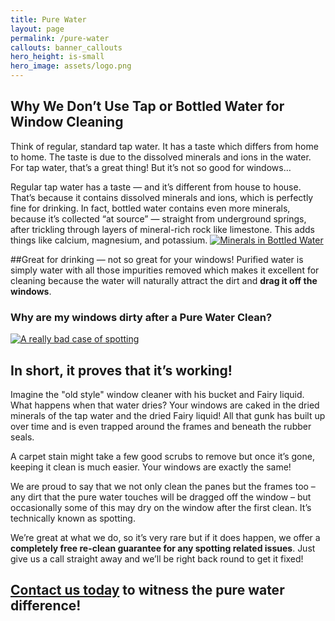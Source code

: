 ```yaml
---
title: Pure Water
layout: page
permalink: /pure-water
callouts: banner_callouts
hero_height: is-small
hero_image: assets/logo.png
---
```


## Why We Don’t Use Tap or Bottled Water for Window Cleaning
Think of regular, standard tap water. It has a taste which differs from home to home. The taste is due to the dissolved minerals and ions in the water. For tap water, that’s a great thing! But it’s not so good for windows…

Regular tap water has a taste — and it’s different from house to house. That’s because it contains dissolved minerals and ions, which is perfectly fine for drinking. In fact, bottled water contains even more minerals, because it’s collected “at source” — straight from underground springs, after trickling through layers of mineral-rich rock like limestone. This adds things like calcium, magnesium, and potassium.
<a href="assets/pure-water1.jpg" target="_blank">![Minerals in Bottled Water](assets/pure-water1.jpg)</a>

##Great for drinking — not so great for your windows!
Purified water is simply water with all those impurities removed which makes it excellent for cleaning because the water will naturally attract the dirt and **drag it off the windows**.

### Why are my windows dirty after a Pure Water Clean?

<a href="assets/pure-water2.jpg" target="_blank">![A really bad case of spotting](assets/pure-water2.jpg)</a>

## In short, it proves that it’s working!

Imagine the "old style" window cleaner with his bucket and Fairy liquid. What happens when that water dries? Your windows are caked in the dried minerals of the tap water and the dried Fairy liquid! All that gunk has built up over time and is even trapped around the frames and beneath the rubber seals.

A carpet stain might take a few good scrubs to remove but once it’s gone, keeping it clean is much easier. Your windows are exactly the same!

We are proud to say that we not only clean the panes but the frames too – any dirt that the pure water touches will be dragged off the window – but occasionally some of this may dry on the window after the first clean. It’s technically known as spotting.

We’re great at what we do, so it’s very rare but if it does happen, we offer a **completely free re-clean guarantee for any spotting related issues**. Just give us a call straight away and we’ll be right back round to get it fixed!


## [Contact us today](/contact-us) to witness the pure water difference!
